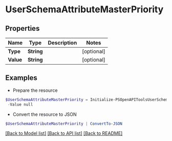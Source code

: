 # UserSchemaAttributeMasterPriority
## Properties

Name | Type | Description | Notes
------------ | ------------- | ------------- | -------------
**Type** | **String** |  | [optional] 
**Value** | **String** |  | [optional] 

## Examples

- Prepare the resource
```powershell
$UserSchemaAttributeMasterPriority = Initialize-PSOpenAPIToolsUserSchemaAttributeMasterPriority  -Type null `
 -Value null
```

- Convert the resource to JSON
```powershell
$UserSchemaAttributeMasterPriority | ConvertTo-JSON
```

[[Back to Model list]](../README.md#documentation-for-models) [[Back to API list]](../README.md#documentation-for-api-endpoints) [[Back to README]](../README.md)

